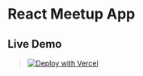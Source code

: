 # React Meetup App

## Live Demo

> [![Deploy with Vercel](https://vercel.com/button)](https://react-practice-two.vercel.app/)

